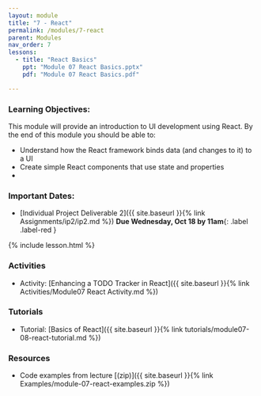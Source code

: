```yaml
---
layout: module
title: "7 - React"
permalink: /modules/7-react
parent: Modules
nav_order: 7
lessons: 
  - title: "React Basics"
    ppt: "Module 07 React Basics.pptx"
    pdf: "Module 07 React Basics.pdf"

---
```

### Learning Objectives:
This module will provide an introduction to UI development using React. By the end of this module you should be able to:
 * Understand how the React framework binds data (and changes to it) to a UI
 * Create simple React components that use state and properties
 * 
 
### Important Dates:
* [Individual Project Deliverable 2]({{ site.baseurl }}{% link Assignments/ip2/ip2.md %}) **Due Wednesday, Oct 18 by 11am**{: .label .label-red }

{% include lesson.html %}

### Activities
* Activity: [Enhancing a TODO Tracker in React]({{ site.baseurl }}{% link Activities/Module07 React Activity.md %})

### Tutorials
* Tutorial: [Basics of React]({{ site.baseurl }}{% link tutorials/module07-08-react-tutorial.md %})

### Resources
* Code examples from lecture [(zip)]({{ site.baseurl }}{% link Examples/module-07-react-examples.zip %})